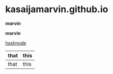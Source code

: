 # kasaijamarvin.github.io


***marvin***

**marvin**

[hashnode](https://hashnode.com/@kasaijamarvin)


|that |this |
|---|---|
|that |this |
